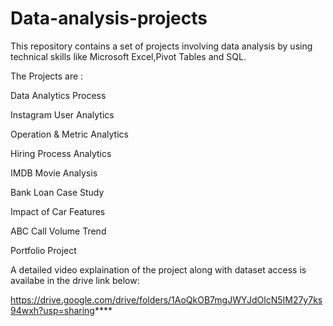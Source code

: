 # Data-analysis-projects

This repository contains a set of projects involving data analysis by using technical skills like Microsoft Excel,Pivot Tables and SQL.

The Projects are :

Data Analytics Process

Instagram User Analytics

Operation & Metric Analytics

Hiring Process Analytics

IMDB Movie Analysis

Bank Loan Case Study

Impact of Car Features

ABC Call Volume Trend

Portfolio Project

A detailed video explaination of the project along with dataset access is availabe in the drive link below:

https://drive.google.com/drive/folders/1AoQkOB7mgJWYJdOlcN5IM27y7ks94wxh?usp=sharing****
